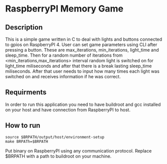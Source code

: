 # RaspberryPI Memory Game
## Description
This is a simple game written in C to deal with lights and buttons connected to gpios on RaspberryPI 4. User can set game parameters using CLI after pressing a button. These are max_iterations, min_iterations, light_time and sleep_time. Then for a random number of iterations from <min_iterations,max_iterations> interval random light is switched on for light_time miliseconds and after that there is a break lasting sleep_time miliseconds. After that user needs to input how many times each light was switched on and receives information if he was correct. 
## Requirments
In order to run this application you need to have buildroot and gcc installed on your host and have connection from RaspberryPI to host.
## How to run
```
source $BRPATH/output/host/environment-setup
make BRPATh=$BRPATH
```
Put binary on RaspberryPI using any communication protocol. Replace $BRPATH with a path to buildroot on your machine.
